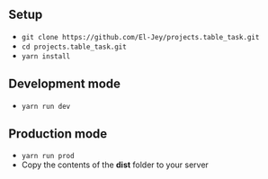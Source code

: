 ## Setup
- `git clone https://github.com/El-Jey/projects.table_task.git`
- `cd projects.table_task.git`
- `yarn install`

## Development mode
- `yarn run dev`

## Production mode
- `yarn run prod`
- Сopy the contents of the **dist** folder to your server